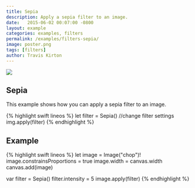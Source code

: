 ```yaml
---
title: Sepia
description: Apply a sepia filter to an image.
date:   2015-06-02 00:07:00 -0800
layout: example
categories: examples, filters
permalink: /examples/filters-sepia/
image: poster.png
tags: [filters]
author: Travis Kirton
---
```

![](sepia.png)

## Sepia
This example shows how you can apply a sepia filter to an image.

{% highlight swift lineos %}
let filter = Sepia()
//change filter settings
img.apply(filter)
{% endhighlight %}

## Example
{% highlight swift lineos %}
let image = Image("chop")!
image.constrainsProportions = true
image.width = canvas.width
canvas.add(image)

var filter = Sepia()
filter.intensity = 5
image.apply(filter)
{% endhighlight %}
